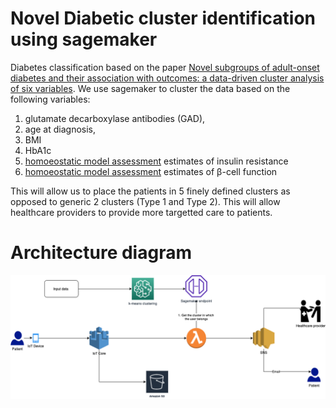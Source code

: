 # Novel Diabetic cluster identification using sagemaker

Diabetes classification based on the paper [Novel subgroups of adult-onset diabetes and their association with outcomes: a data-driven cluster analysis of six variables](
https://www.thelancet.com/journals/landia/article/PIIS2213-8587(18)30051-2/fulltext). We use sagemaker to cluster the data based on the following variables:

1. glutamate decarboxylase antibodies (GAD), 
2. age at diagnosis, 
3. BMI
4. HbA1c
5. [homoeostatic model assessment](https://en.wikipedia.org/wiki/Homeostatic_model_assessment) estimates of insulin resistance
6. [homoeostatic model assessment](https://en.wikipedia.org/wiki/Homeostatic_model_assessment) estimates of β-cell function


This will allow us to place the patients in 5 finely defined clusters as opposed to generic 2 clusters (Type 1 and Type 2). This will allow healthcare providers to provide more targetted care to patients.

# Architecture diagram

![Architecture diagram](diabetes.png)

